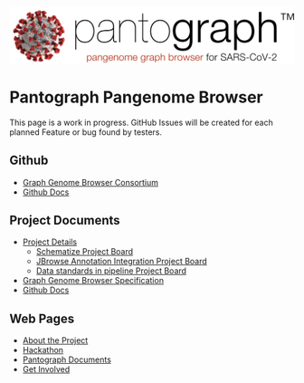 ![](img/pantograph.png)

# Pantograph Pangenome Browser

This page is a work in progress. GitHub Issues will be created for each planned Feature or bug found by testers.

## Github

* [Graph Genome Browser Consortium](https://github.com/graph-genome)
* [Github Docs](https://github.com/graph-genome/graph-genome.github.io)


## Project Documents

* [Project Details](https://github.com/orgs/graph-genome/projects)
    * [Schematize Project Board](https://github.com/orgs/graph-genome/projects/3)
    * [JBrowse Annotation Integration Project Board](https://github.com/orgs/graph-genome/projects/2)
    * [Data standards in pipeline Project Board](https://github.com/orgs/graph-genome/projects/1)
* [Graph Genome Browser Specification](https://docs.google.com/document/d/1NEYkRS6Ux1w_v0Soe74FeOAMOxGHOzDun00LdjMi-74)
* [Github Docs](https://github.com/graph-genome/graph-genome.github.io)



## Web Pages

* [About the Project](project.html)
* [Hackathon](hackathon.html)
* [Pantograph Documents](pantograph.html)
* [Get Involved](getinvolved.html)


